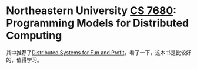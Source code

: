 # Northeastern University [CS 7680](https://heather.miller.am/teaching/cs7680/index.html):  Programming Models for Distributed Computing 	

其中推荐了[Distributed Systems for Fun and Profit](http://book.mixu.net/distsys/intro.html)，看了一下，这本书是比较好的，值得学习。

